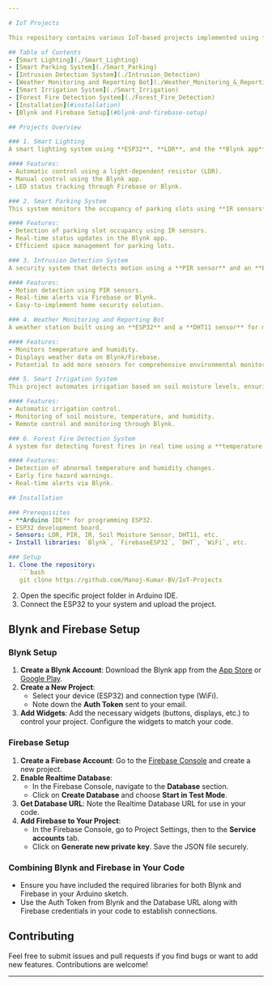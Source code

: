 ```yaml
---

# IoT Projects

This repository contains various IoT-based projects implemented using **ESP32** and different sensors. These projects aim to provide real-world smart solutions, from home automation to environmental monitoring.

## Table of Contents
- [Smart Lighting](./Smart_Lighting)
- [Smart Parking System](./Smart_Parking)
- [Intrusion Detection System](./Intrusion_Detection)
- [Weather Monitoring and Reporting Bot](./Weather_Monitoring_&_Reporting_Bot)
- [Smart Irrigation System](./Smart_Irrigation)
- [Forest Fire Detection System](./Forest_Fire_Detection)
- [Installation](#installation)
- [Blynk and Firebase Setup](#blynk-and-firebase-setup)

## Projects Overview

### 1. Smart Lighting
A smart lighting system using **ESP32**, **LDR**, and the **Blynk app**. The system automatically controls the lighting based on ambient light conditions and allows manual override through the app.

#### Features:
- Automatic control using a light-dependent resistor (LDR).
- Manual control using the Blynk app.
- LED status tracking through Firebase or Blynk.

### 2. Smart Parking System
This system monitors the occupancy of parking slots using **IR sensors** and **ESP32**, sending real-time data to the Blynk app.

#### Features:
- Detection of parking slot occupancy using IR sensors.
- Real-time status updates in the Blynk app.
- Efficient space management for parking lots.

### 3. Intrusion Detection System
A security system that detects motion using a **PIR sensor** and an **ESP32**, and sends notifications when motion is detected.

#### Features:
- Motion detection using PIR sensors.
- Real-time alerts via Firebase or Blynk.
- Easy-to-implement home security solution.

### 4. Weather Monitoring and Reporting Bot
A weather station built using an **ESP32** and a **DHT11 sensor** for monitoring temperature and humidity, along with real-time data reporting.

#### Features:
- Monitors temperature and humidity.
- Displays weather data on Blynk/Firebase.
- Potential to add more sensors for comprehensive environmental monitoring.

### 5. Smart Irrigation System
This project automates irrigation based on soil moisture levels, ensuring optimal water usage. It uses a **soil moisture sensor**, **DHT11**, and **ESP32**.

#### Features:
- Automatic irrigation control.
- Monitoring of soil moisture, temperature, and humidity.
- Remote control and monitoring through Blynk.

### 6. Forest Fire Detection System
A system for detecting forest fires in real time using a **temperature sensor**, **humidity sensor**, and **ESP32**. Alerts are sent to notify users of potential fire hazards.

#### Features:
- Detection of abnormal temperature and humidity changes.
- Early fire hazard warnings.
- Real-time alerts via Blynk.

## Installation

### Prerequisites
- **Arduino IDE** for programming ESP32.
- ESP32 development board.
- Sensors: LDR, PIR, IR, Soil Moisture Sensor, DHT11, etc.
- Install libraries: `Blynk`, `FirebaseESP32`, `DHT`, `WiFi`, etc.

### Setup
1. Clone the repository:
   ```bash
   git clone https://github.com/Manoj-Kumar-BV/IoT-Projects
   ```
2. Open the specific project folder in Arduino IDE.
3. Connect the ESP32 to your system and upload the project.

## Blynk and Firebase Setup

### Blynk Setup
1. **Create a Blynk Account**: Download the Blynk app from the [App Store](https://apps.apple.com/us/app/blynk-iot/id1005055708) or [Google Play](https://play.google.com/store/apps/details?id=cc.blynk).
2. **Create a New Project**: 
   - Select your device (ESP32) and connection type (WiFi).
   - Note down the **Auth Token** sent to your email.
3. **Add Widgets**: Add the necessary widgets (buttons, displays, etc.) to control your project. Configure the widgets to match your code.

### Firebase Setup
1. **Create a Firebase Account**: Go to the [Firebase Console](https://console.firebase.google.com/) and create a new project.
2. **Enable Realtime Database**: 
   - In the Firebase Console, navigate to the **Database** section.
   - Click on **Create Database** and choose **Start in Test Mode**.
3. **Get Database URL**: Note the Realtime Database URL for use in your code.
4. **Add Firebase to Your Project**: 
   - In the Firebase Console, go to Project Settings, then to the **Service accounts** tab.
   - Click on **Generate new private key**. Save the JSON file securely.

### Combining Blynk and Firebase in Your Code
- Ensure you have included the required libraries for both Blynk and Firebase in your Arduino sketch.
- Use the Auth Token from Blynk and the Database URL along with Firebase credentials in your code to establish connections.

## Contributing
Feel free to submit issues and pull requests if you find bugs or want to add new features. Contributions are welcome!

---
```

